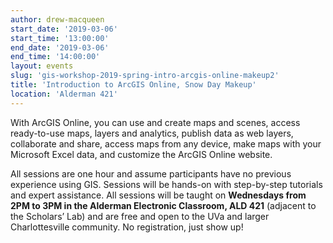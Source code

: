 ```yaml
---
author: drew-macqueen
start_date: '2019-03-06'
start_time: '13:00:00'
end_date: '2019-03-06'
end_time: '14:00:00'
layout: events
slug: 'gis-workshop-2019-spring-intro-arcgis-online-makeup2'
title: 'Introduction to ArcGIS Online, Snow Day Makeup'
location: 'Alderman 421'
---
```


With ArcGIS Online, you can use and create maps and scenes, access ready-to-use maps, layers and analytics, publish data as web layers, collaborate and share, access maps from any device, make maps with your Microsoft Excel data, and customize the ArcGIS Online website. 

All sessions are one hour and assume participants have no previous experience using GIS. Sessions will be hands-on with step-by-step tutorials and expert assistance. All sessions will be taught on **Wednesdays from 2PM to 3PM in the Alderman Electronic Classroom, ALD 421** (adjacent to the Scholars’ Lab) and are free and open to the UVa and larger Charlottesville community. No registration, just show up!
